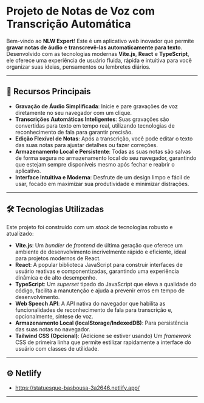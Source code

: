 # Projeto de Notas de Voz com Transcrição Automática

Bem-vindo ao **NLW Expert**! Este é um aplicativo web inovador que permite **gravar notas de áudio** e **transcrevê-las automaticamente para texto**. Desenvolvido com as tecnologias modernas **Vite.js**, **React** e **TypeScript**, ele oferece uma experiência de usuário fluida, rápida e intuitiva para você organizar suas ideias, pensamentos ou lembretes diários.

---
## 🚀 Recursos Principais

* **Gravação de Áudio Simplificada**: Inicie e pare gravações de voz diretamente no seu navegador com um clique.
* **Transcrições Automáticas Inteligentes**: Suas gravações são convertidas para texto em tempo real, utilizando tecnologias de reconhecimento de fala para garantir precisão.
* **Edição Flexível de Notas**: Após a transcrição, você pode editar o texto das suas notas para ajustar detalhes ou fazer correções.
* **Armazenamento Local e Persistente**: Todas as suas notas são salvas de forma segura no armazenamento local do seu navegador, garantindo que estejam sempre disponíveis mesmo após fechar e reabrir o aplicativo.
* **Interface Intuitiva e Moderna**: Desfrute de um design limpo e fácil de usar, focado em maximizar sua produtividade e minimizar distrações.

---
## 🛠️ Tecnologias Utilizadas

Este projeto foi construído com um *stack* de tecnologias robusto e atualizado:

* **Vite.js**: Um *bundler* de *frontend* de última geração que oferece um ambiente de desenvolvimento incrivelmente rápido e eficiente, ideal para projetos modernos de React.
* **React**: A popular biblioteca JavaScript para construir interfaces de usuário reativas e componentizadas, garantindo uma experiência dinâmica e de alto desempenho.
* **TypeScript**: Um *superset* tipado do JavaScript que eleva a qualidade do código, facilita a manutenção e ajuda a prevenir erros em tempo de desenvolvimento.
* **Web Speech API**: A API nativa do navegador que habilita as funcionalidades de reconhecimento de fala para transcrição e, opcionalmente, síntese de voz.
* **Armazenamento Local (localStorage/IndexedDB)**: Para persistência das suas notas no navegador.
* **Tailwind CSS (Opcional)**: (Adicione se estiver usando) Um *framework* CSS de primeira linha que permite estilizar rapidamente a interface do usuário com classes de utilidade.

---
## ⚙️ Netlify

* https://statuesque-basbousa-3a2646.netlify.app/

---
